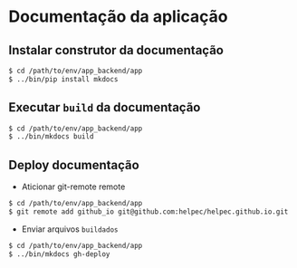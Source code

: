 # Documentação da aplicação

## Instalar construtor da documentação

```bash
$ cd /path/to/env/app_backend/app
$ ../bin/pip install mkdocs
```

## Executar `build` da documentação 

```bash
$ cd /path/to/env/app_backend/app
$ ../bin/mkdocs build
```

## Deploy documentação

* Aticionar git-remote remote  
```bash
$ cd /path/to/env/app_backend/app
$ git remote add github_io git@github.com:helpec/helpec.github.io.git
```

* Enviar arquivos `buildados`
```bash
$ cd /path/to/env/app_backend/app
$ ../bin/mkdocs gh-deploy
```
